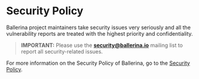 # Security Policy

Ballerina project maintainers take security issues very seriously and all the vulnerability reports are treated with the highest priority and confidentiality.

>**IMPORTANT:** Please use the **[security@ballerina.io](mailto:security@ballerina.io)** mailing list to report all security-related issues.

For more information on the Security Policy of Ballerina, go to the [Security Policy](https://ballerina.io/security/).

